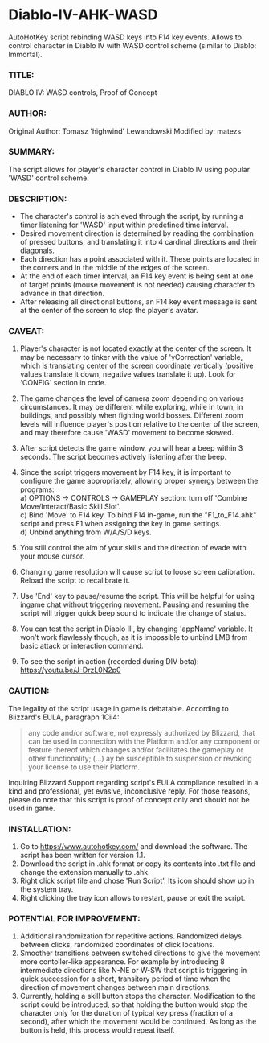 # Diablo-IV-AHK-WASD
AutoHotKey script rebinding WASD keys into F14 key events. Allows to control character in Diablo IV with WASD control scheme (similar to Diablo: Immortal).

### TITLE:
DIABLO IV: WASD controls, Proof of Concept
	
### AUTHOR:
Original Author: Tomasz 'highwind' Lewandowski
Modified by: matezs
	
### SUMMARY:
The script allows for player's character control in Diablo IV using popular 'WASD' control scheme.
	
### DESCRIPTION:
- The character's control is achieved through the script, by running a timer listening for 'WASD' input within predefined time interval.
- Desired movement direction is determined by reading the combination of pressed buttons, and translating it into 4 cardinal directions and their diagonals.
- Each direction has a point associated with it. These points are located in the corners and in the middle of the edges of the screen.
- At the end of each timer interval, an F14 key event is being sent at one of target points (mouse movement is not needed) causing character to advance in that direction.
- After releasing all directional buttons, an F14 key event message is sent at the center of the screen to stop the player's avatar.

### CAVEAT:
1) Player's character is not located exactly at the center of the screen. It may be necessary to tinker
	with the value of 'yCorrection' variable, which is translating center of the screen coordinate vertically
	(positive values translate it down, negative values translate it up). Look for 'CONFIG' section in code.
2) The game changes the level of camera zoom depending on various circumstances. It may be different
	while exploring, while in town, in buildings, and possibly when fighting world bosses. Different zoom levels
	will influence player's position relative to the center of the screen, and may therefore cause 'WASD' 
	movement to become skewed.
3) After script detects the game window, you will hear a beep within 3 seconds. The script becomes actively
	listening after the beep.
4) Since the script triggers movement by F14 key, it is important to configure the game appropriately,
	allowing proper synergy between the programs: <br/>
	a) OPTIONS -> CONTROLS -> GAMEPLAY section: turn off 'Combine Move/Interact/Basic Skill Slot'. <br/>
	c) Bind 'Move' to F14 key. To bind F14 in-game, run the "F1_to_F14.ahk" script and press F1 when assigning the key in game settings. <br/>
	d) Unbind anything from W/A/S/D keys. <br/>
		
5) You still control the aim of your skills and the direction of evade with your mouse cursor.
6) Changing game resolution will cause script to loose screen calibration. Reload the script to recalibrate it.
7) Use 'End' key to pause/resume the script. This will be helpful for using ingame chat without triggering movement.
	Pausing and resuming the script will trigger quick beep sound to indicate the change of status. 
8) You can test the script in Diablo III, by changing 'appName' variable. It won't work flawlessly though,
	as it is impossible to unbind LMB from basic attack or interaction command.
9) To see the script in action (recorded during DIV beta): https://youtu.be/J-DrzL0N2p0
	
### CAUTION:
The legality of the script usage in game is debatable. According to Blizzard's EULA, paragraph 1Cii4:
> any code and/or software, not expressly authorized by Blizzard, that can be used in connection with the Platform
and/or any component or feature thereof which changes and/or facilitates the gameplay or other functionality;
(...) ay be susceptible to suspension or revoking your license to use their Platform.

Inquiring Blizzard Support regarding script's EULA compliance resulted in a kind and professional,
yet evasive, inconclusive reply. For those reasons, please do note that this script is proof of concept only
and should not be used in game.
	
	
### INSTALLATION:
1) Go to https://www.autohotkey.com/ and download the software. The script has been written for version 1.1.
2) Download the script in .ahk format or copy its contents into .txt file and change the extension manually to .ahk.
3) Right click script file and chose 'Run Script'. Its icon should show up in the system tray.
4) Right clicking the tray icon allows to restart, pause or exit the script.
	
### POTENTIAL FOR IMPROVEMENT:
1) Additional randomization for repetitive actions. Randomized delays between clicks, randomized coordinates of
	click locations.
2) Smoother transitions between switched directions to give the movement more contoller-like appearance.
	For example by introducing 8 intermediate directions like N-NE or W-SW that script is triggering in
	quick succession for a short, transitory period of time when the direction of movement changes between main
	directions.
3) Currently, holding a skill button stops the character. Modification to the script could be introduced, so that
	holding the button would stop the character only for the duration of typical key press (fraction of a second),
	after which the movement would be continued. As long as the button is held, this process would repeat itself.
